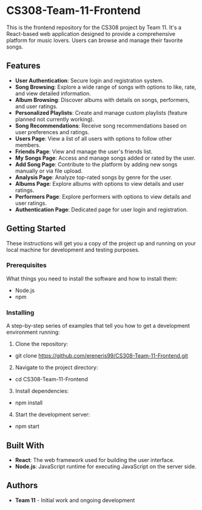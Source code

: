 # CS308-Team-11-Frontend

This is the frontend repository for the CS308 project by Team 11. It's a React-based web application designed to provide a comprehensive platform for music lovers. Users can browse and manage their favorite songs.

## Features

- **User Authentication**: Secure login and registration system.
- **Song Browsing**: Explore a wide range of songs with options to like, rate, and view detailed information.
- **Album Browsing**: Discover albums with details on songs, performers, and user ratings.
- **Personalized Playlists**: Create and manage custom playlists (feature planned not currently working).
- **Song Recommendations**: Receive song recommendations based on user preferences and ratings.
- **Users Page**: View a list of all users with options to follow other members.
- **Friends Page**: View and manage the user's friends list.
- **My Songs Page**: Access and manage songs added or rated by the user.
- **Add Song Page**: Contribute to the platform by adding new songs manually or via file upload.
- **Analysis Page**: Analyze top-rated songs by genre for the user.
- **Albums Page**: Explore albums with options to view details and user ratings.
- **Performers Page**: Explore performers with options to view details and user ratings.
- **Authentication Page**: Dedicated page for user login and registration.

## Getting Started

These instructions will get you a copy of the project up and running on your local machine for development and testing purposes.

### Prerequisites

What things you need to install the software and how to install them:

- Node.js
- npm

### Installing

A step-by-step series of examples that tell you how to get a development environment running:

1. Clone the repository:

- git clone https://github.com/ereneris99/CS308-Team-11-Frontend.git

2. Navigate to the project directory:

- cd CS308-Team-11-Frontend

3. Install dependencies:

- npm install

4. Start the development server:

- npm start

## Built With

- **React**: The web framework used for building the user interface.
- **Node.js**: JavaScript runtime for executing JavaScript on the server side.

## Authors

- **Team 11** - Initial work and ongoing development